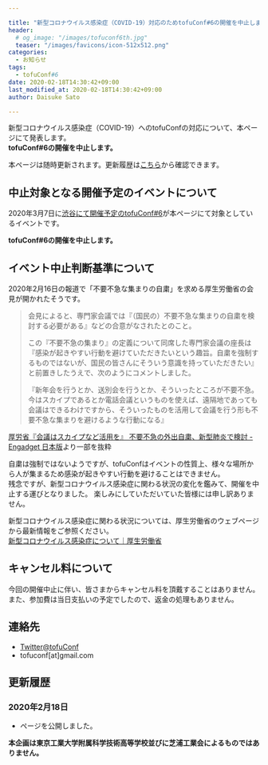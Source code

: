 ```yaml
---

title: "新型コロナウイルス感染症（COVID-19）対応のためtofuConf#6の開催を中止します"
header:
  # og_image: "/images/tofuconf6th.jpg"
  teaser: "/images/favicons/icon-512x512.png"
categories: 
  - お知らせ
tags:
  - tofuConf#6
date: 2020-02-18T14:30:42+09:00
last_modified_at: 2020-02-18T14:30:42+09:00
author: Daisuke Sato

---
```

新型コロナウイルス感染症（COVID-19）へのtofuConfの対応について、本ページにて発表します。  
__tofuConf#6の開催を中止します。__

本ページは随時更新されます。更新履歴は[こちら](https://github.com/tofuconf/tofuconf.club/commits/master/_posts/2020-02-18-tofuconf-covid19.md)から確認できます。

## 中止対象となる開催予定のイベントについて

2020年3月7日に[渋谷にて開催予定のtofuConf#6](/2020-01-16/6th-tofuconf-general.html)が本ページにて対象としているイベントです。

__tofuConf#6の開催を中止します。__

## イベント中止判断基準について

2020年2月16日の報道で「不要不急な集まりの自粛」を求める厚生労働省の会見が開かれたそうです。

> 会見によると、専門家会議では『（国民の）不要不急な集まりの自粛を検討する必要がある』などの合意がなされたとのこと。
>
> この『不要不急の集まり』の定義について同席した専門家会議の座長は『感染が起きやすい行動を避けていただきたいという趣旨。自粛を強制するものではないが、国民の皆さんにそういう意識を持っていただきたい』と前置きしたうえで、次のようにコメントしました。
>
> 『新年会を行うとか、送別会を行うとか、そういったところが不要不急。今はスカイプであるとか電話会議というものを使えば、遠隔地であっても会議はできるわけですから、そういったものを活用して会議を行う形も不要不急な集まりを避けるような行動になる』

[厚労省『会議はスカイプなど活用を』 不要不急の外出自粛、新型肺炎で検討 - Engadget 日本版](https://japanese.engadget.com/jp-2020-02-16-corona.html)より一部を抜粋

自粛は強制ではないようですが、tofuConfはイベントの性質上、様々な場所から人が集まるため感染が起きやすい行動を避けることはできません。  
残念ですが、新型コロナウイルス感染症に関わる状況の変化を鑑みて、開催を中止する運びとなりました。
楽しみにしていただいていた皆様には申し訳ありません。

新型コロナウイルス感染症に関わる状況については、厚生労働省のウェブページから最新情報をご参照ください。  
[新型コロナウイルス感染症について｜厚生労働省](https://www.mhlw.go.jp/stf/seisakunitsuite/bunya/0000164708_00001.html)

## キャンセル料について

今回の開催中止に伴い、皆さまからキャンセル料を頂戴することはありません。  
また、参加費は当日支払いの予定でしたので、返金の処理もありません。

## 連絡先

* [Twitter@tofuConf](https://twitter.com/tofuConf)
* tofuconf[at]gmail.com

## 更新履歴

### 2020年2月18日

* ページを公開しました。


__本企画は東京工業大学附属科学技術高等学校並びに芝浦工業会によるものではありません。__
